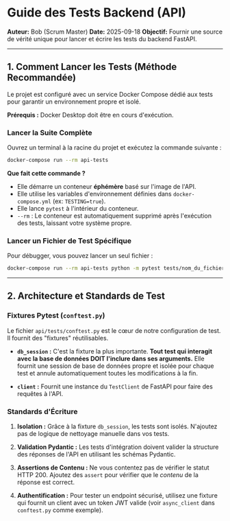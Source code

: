 # Guide des Tests Backend (API)

**Auteur:** Bob (Scrum Master)
**Date:** 2025-09-18
**Objectif:** Fournir une source de vérité unique pour lancer et écrire les tests du backend FastAPI.

---

## 1. Comment Lancer les Tests (Méthode Recommandée)

Le projet est configuré avec un service Docker Compose dédié aux tests pour garantir un environnement propre et isolé.

**Prérequis :** Docker Desktop doit être en cours d'exécution.

### Lancer la Suite Complète

Ouvrez un terminal à la racine du projet et exécutez la commande suivante :

```bash
docker-compose run --rm api-tests
```

**Que fait cette commande ?**
-   Elle démarre un conteneur **éphémère** basé sur l'image de l'API.
-   Elle utilise les variables d'environnement définies dans `docker-compose.yml` (ex: `TESTING=true`).
-   Elle lance `pytest` à l'intérieur du conteneur.
-   `--rm` : Le conteneur est automatiquement supprimé après l'exécution des tests, laissant votre système propre.

### Lancer un Fichier de Test Spécifique

Pour débugger, vous pouvez lancer un seul fichier :

```bash
docker-compose run --rm api-tests python -m pytest tests/nom_du_fichier.py
```

---

## 2. Architecture et Standards de Test

### Fixtures Pytest (`conftest.py`)

Le fichier `api/tests/conftest.py` est le cœur de notre configuration de test. Il fournit des "fixtures" réutilisables.

-   **`db_session` :** C'est la fixture la plus importante. **Tout test qui interagit avec la base de données DOIT l'inclure dans ses arguments.** Elle fournit une session de base de données propre et isolée pour chaque test et annule automatiquement toutes les modifications à la fin.

-   **`client` :** Fournit une instance du `TestClient` de FastAPI pour faire des requêtes à l'API.

### Standards d'Écriture

1.  **Isolation :** Grâce à la fixture `db_session`, les tests sont isolés. N'ajoutez pas de logique de nettoyage manuelle dans vos tests.

2.  **Validation Pydantic :** Les tests d'intégration doivent valider la structure des réponses de l'API en utilisant les schémas Pydantic.

3.  **Assertions de Contenu :** Ne vous contentez pas de vérifier le statut HTTP 200. Ajoutez des `assert` pour vérifier que le *contenu* de la réponse est correct.

4.  **Authentification :** Pour tester un endpoint sécurisé, utilisez une fixture qui fournit un client avec un token JWT valide (voir `async_client` dans `conftest.py` comme exemple).